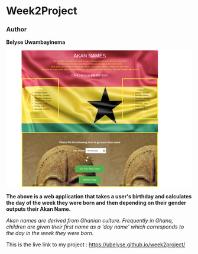 # Week2Project

### Author
**Belyse Uwambayinema**

![Akan name website](image/mywebsiteakan.png)

**The above is a web application that takes a user's birthday and calculates the day of the week they were born and then depending on their gender outputs their Akan Name.**

*Akan names are derived from Ghanian culture. Frequently in Ghana, children are given their first name as a 'day name' which corresponds to the day in the week they were born.*


This is the live link to my project : https://ubelyse.github.io/week2project/